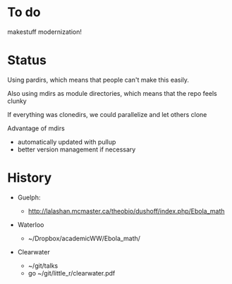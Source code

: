
# To do

makestuff modernization!

# Status

Using pardirs, which means that people can't make this easily.

Also using mdirs as module directories, which means that the repo feels clunky

If everything was clonedirs, we could parallelize and let others clone

Advantage of mdirs
* automatically updated with pullup
* better version management if necessary

# History 

* Guelph:
	* http://lalashan.mcmaster.ca/theobio/dushoff/index.php/Ebola_math

* Waterloo
	* ~/Dropbox/academicWW/Ebola_math/

* Clearwater
	* ~/git/talks
	* go ~/git/little_r/clearwater.pdf

